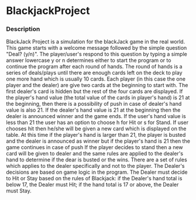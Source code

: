 # BlackjackProject

### Description

BlackJack Project is a simulation for the blackJack game in the real world.
This game starts with a welcome message followed by the simple question "Deal? (y/n)".
The player/user's respond to this question by typing a simple answer lowercase y or n determines either to start the program or to continue the program after each round of hands.
The round of hands is a series of deals/plays until there are enough cards left on the deck to play one more hand which is usually 10 cards.
Each player (in this case the one player and the dealer) are give two cards at the beginning to start with. The first dealer's card is hidden but the rest of the four cards are displayed. If the player's hand value (the total value of the cards in player's hand) is 21 at the beginning, then there is a possibility of push in case of dealer's hand value is also 21.
If the dealer's hand value is 21 at the beginning then the dealer is announced winner and the game ends.
If the user's hand value is less than 21 the user has an option to choose h for Hit or s for Stand. If user chooses hit then he/she will be given a new card which is displayed on the table.
At this time if the player's hand is larger than 21, the player is busted and the dealer is announced as winner but if the player's hand is 21 then the game continues in case of push
If the player decides to stand then a new card will be given to dealer and the same rules are applied to the dealer's hand to determine if the dear is busted or the wins.
There are a set of rules which applies to the dealer specifically and not to the player. The Dealer's decisions are based on game logic in the program.
The Dealer must decide to Hit or Stay based on the rules of Blackjack: if the Dealer's hand total is below 17, the Dealer must Hit; if the hand total is 17 or above, the Dealer must Stay.
